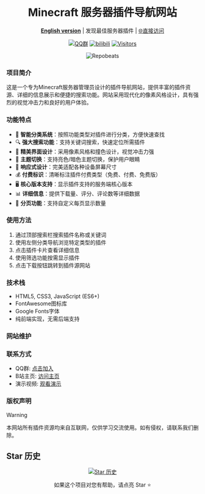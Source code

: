 <div align="center">

# Minecraft 服务器插件导航网站
**[English version](README_en.md)** | 发现最佳服务器插件 | [🌐直接访问](https://mcplugin.netlify.app/)

[![QQ群](https://img.shields.io/badge/-QQ%E7%BE%A4%EF%BD%9C684957856-blue?style=flat&logo=QQ)](https://qm.qq.com/q/Ghue9KRxi8)
[![bilibili](https://img.shields.io/badge/-bilibili%E8%A7%86%E9%A2%91%EF%BD%9CBV1wZvPzXENR-%23FB7299?style=flat&logo=bilibili)](https://www.bilibili.com/video/BV1wZvPzXENR)
[![Visitors](https://api.visitorbadge.io/api/combined?path=https%3A%2F%2Fgithub.com%2FKauo7420%2FKauo7420&label=Visitors&countColor=%23263759&style=flat)](https://visitorbadge.io/)

![Repobeats](https://repobeats.axiom.co/api/embed/f16b160ea419610190dff30d327b56ad37f2e86e.svg "Repobeats analytics image")

</div>

### 项目简介
这是一个专为Minecraft服务器管理员设计的插件导航网站，提供丰富的插件资源、详细的信息展示和便捷的搜索功能。网站采用现代化的像素风格设计，具有强烈的视觉冲击力和良好的用户体验。

### 功能特点
- 🎯 **智能分类系统**：按照功能类型对插件进行分类，方便快速查找
- 🔍 **强大搜索功能**：支持关键词搜索，快速定位所需插件
- 🎨 **精美界面设计**：采用像素风格和撞色设计，视觉冲击力强
- 🌙 **主题切换**：支持亮色/暗色主题切换，保护用户眼睛
- 📱 **响应式设计**：完美适配各种设备屏幕尺寸
- 💰 **付费标识**：清晰标注插件付费类型（免费、付费、免费版）
- 🖥️ **核心版本支持**：显示插件支持的服务端核心版本
- 📊 **详细信息**：提供下载量、评分、评论数等详细数据
- 🔄 **分页功能**：支持自定义每页显示数量

### 使用方法
1. 通过顶部搜索栏搜索插件名称或关键词
2. 使用左侧分类导航浏览特定类型的插件
3. 点击插件卡片查看详细信息
4. 使用筛选功能按需显示插件
5. 点击下载按钮跳转到插件源网站

### 技术栈
- HTML5, CSS3, JavaScript (ES6+)
- FontAwesome图标库
- Google Fonts字体
- 纯前端实现，无需后端支持

### 网站维护

<!-- readme: collaborators,contributors -start -->

<!-- readme: collaborators,contributors -end -->

### 联系方式
- QQ群: [点击加入](https://qm.qq.com/q/Ghue9KRxi8)
- B站主页: [访问主页](https://space.bilibili.com/375148183)
- 演示视频: [观看演示](https://www.bilibili.com/video/BV1wZvPzXENR)

### 版权声明
> [!warning]
> 本网站所有插件资源均来自互联网，仅供学习交流使用。如有侵权，请联系我们删除。

## Star 历史

<div align="center">

[![Star 历史](https://starchart.cc/Kauo7420/Kauo7420.svg?variant=adaptive)](https://starchart.cc/Kauo7420/Kauo7420)

如果这个项目对您有帮助，请点亮 Star ⭐
</div>
